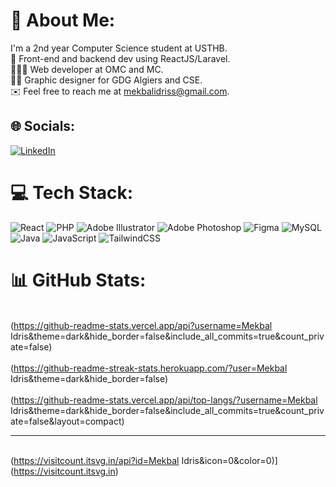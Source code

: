 # 💫 About Me:
 I'm a 2nd year Computer Science student at USTHB.<br>🧠 Front-end and backend dev using ReactJS/Laravel.<br>👨🏻‍💻 Web developer at OMC and MC.<br>🧑‍🎨 Graphic designer for GDG Algiers and CSE.<br>✉️ Feel free to reach me at mekbalidriss@gmail.com.


## 🌐 Socials:
[![LinkedIn](https://img.shields.io/badge/LinkedIn-%230077B5.svg?logo=linkedin&logoColor=white)](https://linkedin.com/in/https://www.linkedin.com/in/idris-mekbal-1b131b2a4/) 

# 💻 Tech Stack:
![React](https://img.shields.io/badge/react-%2320232a.svg?style=for-the-badge&logo=react&logoColor=%2361DAFB) ![PHP](https://img.shields.io/badge/php-%23777BB4.svg?style=for-the-badge&logo=php&logoColor=white) ![Adobe Illustrator](https://img.shields.io/badge/adobe%20illustrator-%23FF9A00.svg?style=for-the-badge&logo=adobe%20illustrator&logoColor=white) ![Adobe Photoshop](https://img.shields.io/badge/adobe%20photoshop-%2331A8FF.svg?style=for-the-badge&logo=adobe%20photoshop&logoColor=white) ![Figma](https://img.shields.io/badge/figma-%23F24E1E.svg?style=for-the-badge&logo=figma&logoColor=white) ![MySQL](https://img.shields.io/badge/mysql-4479A1.svg?style=for-the-badge&logo=mysql&logoColor=white) ![Java](https://img.shields.io/badge/java-%23ED8B00.svg?style=for-the-badge&logo=openjdk&logoColor=white) ![JavaScript](https://img.shields.io/badge/javascript-%23323330.svg?style=for-the-badge&logo=javascript&logoColor=%23F7DF1E) ![TailwindCSS](https://img.shields.io/badge/tailwindcss-%2338B2AC.svg?style=for-the-badge&logo=tailwind-css&logoColor=white)
# 📊 GitHub Stats:
<br>(https://github-readme-stats.vercel.app/api?username=Mekbal Idris&theme=dark&hide_border=false&include_all_commits=true&count_private=false)<br/>
<br>(https://github-readme-streak-stats.herokuapp.com/?user=Mekbal Idris&theme=dark&hide_border=false)<br/>
<br>(https://github-readme-stats.vercel.app/api/top-langs/?username=Mekbal Idris&theme=dark&hide_border=false&include_all_commits=true&count_private=false&layout=compact)

---
<br>(https://visitcount.itsvg.in/api?id=Mekbal Idris&icon=0&color=0)](https://visitcount.itsvg.in)<br/>

<!-- Proudly created with GPRM ( https://gprm.itsvg.in ) -->

